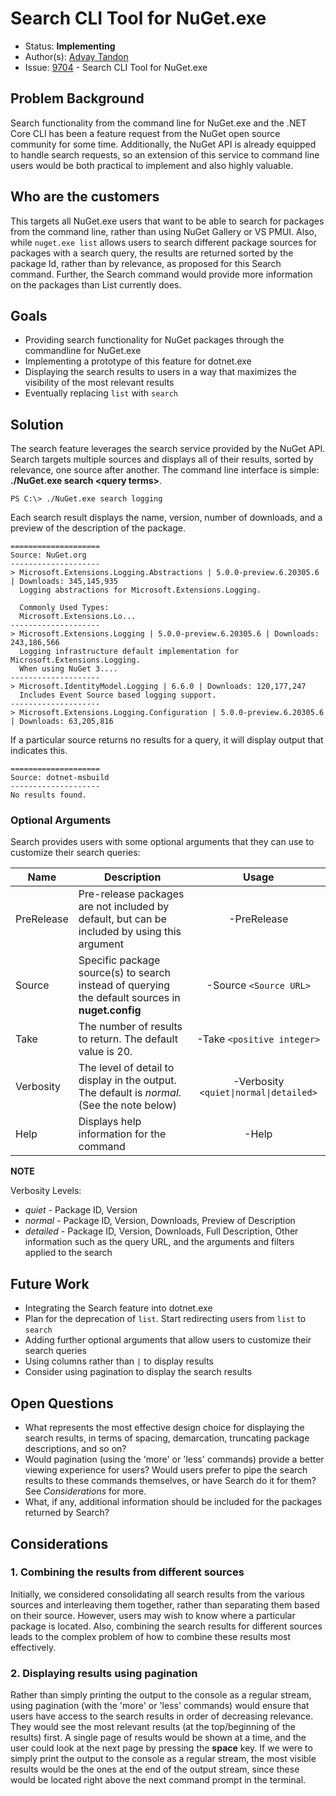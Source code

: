 # Search CLI Tool for NuGet.exe

* Status: **Implementing**
* Author(s): [Advay Tandon](https://github.com/advay26)
* Issue: [9704](https://github.com/NuGet/Home/issues/9704) - Search CLI Tool for NuGet.exe

## Problem Background

Search functionality from the command line for NuGet.exe and the .NET Core CLI has been a feature request from the NuGet open source community for some time. Additionally, the NuGet API is already equipped to handle search requests, so an extension of this service to command line users would be both practical to implement and also highly valuable.

## Who are the customers

This targets all NuGet.exe users that want to be able to search for packages from the command line, rather than using NuGet Gallery or VS PMUI. Also, while `nuget.exe list` allows users to search different package sources for packages with a search query, the results are returned sorted by the package Id, rather than by relevance, as proposed for this Search command. Further, the Search command would provide more information on the packages than List currently does.

## Goals

* Providing search functionality for NuGet packages through the commandline for NuGet.exe
* Implementing a prototype of this feature for dotnet.exe
* Displaying the search results to users in a way that maximizes the visibility of the most relevant results
* Eventually replacing `list` with `search`

## Solution

The search feature leverages the search service provided by the NuGet API. Search targets multiple sources and displays all of their results, sorted by relevance, one source after another. The command line interface is simple: __./NuGet.exe search \<query terms\>__.

```
PS C:\> ./NuGet.exe search logging
```

Each search result displays the name, version, number of downloads, and a preview of the description of the package.

```
====================
Source: NuGet.org
--------------------
> Microsoft.Extensions.Logging.Abstractions | 5.0.0-preview.6.20305.6 | Downloads: 345,145,935
  Logging abstractions for Microsoft.Extensions.Logging.

  Commonly Used Types:
  Microsoft.Extensions.Lo...
--------------------
> Microsoft.Extensions.Logging | 5.0.0-preview.6.20305.6 | Downloads: 243,186,566
  Logging infrastructure default implementation for Microsoft.Extensions.Logging.
  When using NuGet 3....
--------------------
> Microsoft.IdentityModel.Logging | 6.6.0 | Downloads: 120,177,247
  Includes Event Source based logging support.
--------------------
> Microsoft.Extensions.Logging.Configuration | 5.0.0-preview.6.20305.6 | Downloads: 63,205,816
```

If a particular source returns no results for a query, it will display output that indicates this.

```
====================
Source: dotnet-msbuild
--------------------
No results found.
```

### Optional Arguments

Search provides users with some optional arguments that they can use to customize their search queries:

| Name | Description | Usage |
| ---  |     ---     |  :-:  |
| PreRelease | Pre-release packages are not included by default, but can be included by using this argument | -PreRelease |
| Source | Specific package source(s) to search instead of querying the default sources in __nuget.config__ | -Source `<Source URL>`|
| Take | The number of results to return. The default value is 20. | -Take `<positive integer>` |
| Verbosity | The level of detail to display in the output. The default is _normal_. (See the note below)  | -Verbosity `<quiet\|normal\|detailed>` |
| Help | Displays help information for the command | -Help |

__NOTE__

Verbosity Levels:

* _quiet_ - Package ID, Version
* _normal_ - Package ID, Version, Downloads, Preview of Description
* _detailed_ - Package ID, Version, Downloads, Full Description, Other information such as the query URL, and the arguments and filters applied to the search

## Future Work

* Integrating the Search feature into dotnet.exe
* Plan for the deprecation of `list`. Start redirecting users from `list` to `search`
* Adding further optional arguments that allow users to customize their search queries
* Using columns rather than `|` to display results
* Consider using pagination to display the search results

## Open Questions

* What represents the most effective design choice for displaying the search results, in terms of spacing, demarcation, truncating package descriptions, and so on?
* Would pagination (using the 'more' or 'less' commands) provide a better viewing experience for users? Would users prefer to pipe the search results to these commands themselves, or have Search do it for them? See _Considerations_ for more. 
* What, if any, additional information should be included for the packages returned by Search?

## Considerations

### 1. Combining the results from different sources

Initially, we considered consolidating all search results from the various sources and interleaving them together, rather than separating them based on their source. However, users may wish to know where a particular package is located. Also, combining the search results for different sources leads to the complex problem of how to combine these results most effectively.

### 2. Displaying results using pagination

Rather than simply printing the output to the console as a regular stream, using pagination (with the 'more' or 'less' commands) would ensure that users have access to the search results in order of decreasing relevance. They would see the most relevant results (at the top/beginning of the results) first. A single page of results would be shown at a time, and the user could look at the next page by pressing the __space__ key. If we were to simply print the output to the console as a regular stream, the most visible results would be the ones at the end of the output stream, since these would be located right above the next command prompt in the terminal.
